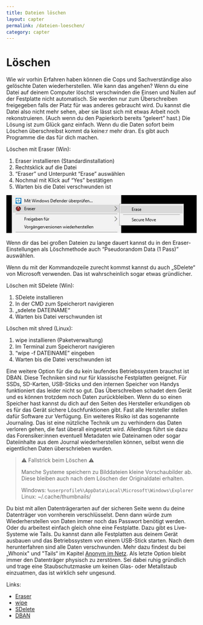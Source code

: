 ```yaml
---
title: Dateien löschen
layout: capter
permalink: /dateien-loeschen/
category: capter
---
```

# Löschen
Wie wir vorhin Erfahren haben können die Cops und Sachverständige also gelöschte Daten wiederherstellen.
Wie kann das angehen?
Wenn du eine Datei auf deinem Computer löschst verschwinden die Einsen und Nullen auf der Festplatte nicht automatisch. Sie werden nur zum Überschreiben freigegeben falls der Platz für was anderes gebraucht wird. Du kannst die Datei also nicht mehr sehen, aber sie lässt sich mit etwas Arbeit noch rekonstruieren. (Auch wenn du den Papierkorb bereits “geleert” hast.)
Die Lösung ist zum Glück ganz einfach. Wenn du die Daten sofort beim Löschen überschreibst kommt da keine:r mehr dran. Es gibt auch Programme die das für dich machen.

Löschen mit Eraser (Win):

1. Eraser installieren (Standardinstallation)
2. Rechtsklick auf die Datei
3. “Eraser” und Unterpunkt “Erase” auswählen
4. Nochmal mit Klick auf “Yes” bestätigen
5. Warten bis die Datei verschwunden ist

![](../assets/posts/loeschen.jpg)

Wenn dir das bei großen Dateien zu lange dauert kannst du in den Eraser-Einstellungen als Löschmethode auch “Pseudorandom Data (1 Pass)” auswählen.

Wenn du mit der Kommandozeile zurecht kommst kannst du auch „SDelete“ von Microsoft verwenden. Das ist wahrscheinlich sogar etwas gründlicher.

Löschen mit SDelete (Win):

1. SDelete installieren
2. In der CMD zum Speicherort navigieren
3. „sdelete DATEINAME“
4. Warten bis Datei verschwunden ist

Löschen mit shred (Linux):

1. wipe installieren (Paketverwaltung)
2. Im Terminal zum Speicherort navigieren
3. “wipe -f DATEINAME” eingeben
4. Warten bis die Datei verschwunden ist

Eine weitere Option für die du kein laufendes Betriebssystem brauchst ist DBAN.
Diese Techniken sind nur für klassische Festplatten geeignet. Für SSDs, SD-Karten, USB-Sticks und den internen Speicher von Handys funktioniert das leider nicht so gut. Das Überschreiben schadet dem Gerät und es können trotzdem noch Daten zurückbleiben. Wenn du so einen Speicher hast kannst du dich auf den Seiten des Hersteller erkundigen ob es für das Gerät sichere Löschfunktionen gibt. Fast alle Hersteller stellen dafür Software zur Verfügung.
Ein weiteres Risiko ist das sogenannte Journaling. Das ist eine nützliche Technik um zu verhindern das Daten verloren gehen, die fast überall eingesetzt wird. Allerdings führt sie dazu das Forensiker:innen eventuell Metadaten wie Dateinamen oder sogar Dateiinhalte aus dem Journal wiederherstellen können, selbst wenn die eigentlichen Daten überschrieben wurden.

> ⚠ Fallstrick beim Löschen ⚠ <br>
>
> Manche Systeme speichern zu Bilddateien kleine
> Vorschaubilder ab. Diese bleiben auch nach dem
> Löschen der Originaldatei erhalten.
>
> Windows: `%userprofile%\AppData\Local\Microsoft\Windows\Explorer`
> Linux: ~/.cache/thumbnails/

Du bist mit allen Datenträgerarten auf der sicheren Seite wenn du deine Datenträger von vornherein verschlüsselst. Denn dann würde zum Wiederherstellen von Daten immer noch das Passwort benötigt werden.
Oder du arbeitest einfach gleich ohne eine Festplatte.
Dazu gibt es Live-Systeme wie Tails. Du kannst dann alle Festplatten aus deinem Gerät ausbauen und das Betriebssystem von einem USB-Stick starten. Nach dem herunterfahren sind alle Daten verschwunden. Mehr dazu findest du bei „Whonix" und "Tails“ im Kapitel [Anonym im Netz](/anonym-im-netz/).
Als letzte Option bleibt immer den Datenträger physisch zu zerstören. Sei dabei ruhig gründlich und trage eine Staubschutzmaske um keinen Glas- oder Metallstaub einzuatmen, das ist wirklich sehr ungesund.

Links:

- [Eraser](https://eraser.heidi.ie/)<br>
- [wipe](http://lambda-diode.com/software/wipe/)<br>
- [SDelete](https://docs.microsoft.com/en-us/sysinternals/downloads/sdelete)<br>
- [DBAN](https://dban.org)
